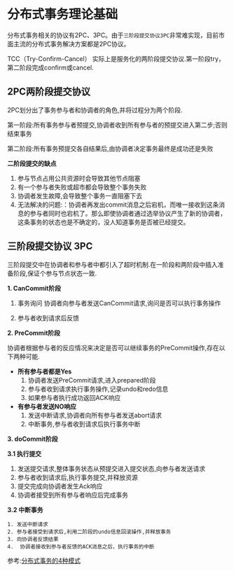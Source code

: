 # 分布式事务理论基础

分布式事务相关的协议有2PC、3PC。由于`三阶段提交协议3PC`非常难实现，目前市面主流的分布式事务解决方案都是2PC协议。

TCC（Try-Confirm-Cancel） 实际上是服务化的两阶段提交协议.第一阶段try，第二阶段完成confirm或cancel.

## 2PC两阶段提交协议

2PC划分出了事务参与者和协调者的角色,并将过程分为两个阶段.

第一阶段:所有事务参与者预提交,协调者收到所有参与者的预提交进入第二步;否则结束事务

第二阶段:所有事务预提交各自结果后,由协调者决定事务最终是成功还是失败

**二阶段提交的缺点**

1. 参与节点占用公共资源时会导致其他节点阻塞
2. 有一个参与者失败或超市都会导致整个事务失败
3. 协调者发生故障,会导致整个事务一直阻塞下去
4. 无法解决的问题:：协调者再发出commit消息之后宕机，而唯一接收到这条消息的参与者同时也宕机了。那么即使协调者通过选举协议产生了新的协调者，这条事务的状态也是不确定的，没人知道事务是否被已经提交。

## 三阶段提交协议 3PC

三阶段提交中在协调者和参与者中都引入了超时机制.在一阶段和两阶段中插入准备阶段,保证个参与节点状态一致.

**1. CanCommit阶段**

1. 事务询问 协调者向参与者发送CanCommit请求,询问是否可以执行事务操作

2. 参与者收到请求后反馈

**2. PreCommit阶段**

协调者根据参与者的反应情况来决定是否可以继续事务的PreCommit操作,存在以下两种可能.

- **所有参与者都是Yes**
  1. 协调者发送PreCommit请求,进入prepared阶段
  2. 参与者收到请求执行事务操作,记录undo和redo信息
  3. 如果参与者执行成功返回ACK响应
- **有参与者发送NO响应**
  1. 发送中断请求,协调者向所有参与者发送abort请求
  2. 中断事务,参与者收到请求后执行事务中断



**3. doCommit阶段**

**3.1 执行提交**

1. 发送提交请求,整体事务状态从预提交进入提交状态,向参与者发送请求
2. 参与者收到请求后,执行事务提交,并释放资源
3. 提交完成向协调者发生Ack响应
4. 协调者接受到所有参与者响应后完成事务

**3.2 中断事务**

	1. 发送中断请求
 	2. 参与者接受到请求后,利用二阶段的undo信息回滚操作,并释放事务
 	3. 向协调者反馈结果
 	4.  协调者接收到参与者反馈的ACK消息之后，执行事务的中断



参考:[分布式事务的4种模式](https://zhuanlan.zhihu.com/p/78599954)